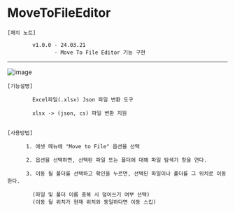 # MoveToFileEditor
    [패치 노트]
                   
            v1.0.0 - 24.03.21
                   - Move To File Editor 기능 구현

------------------------------------------------------------------------------------
![image](https://github.com/kastro723/MoveToFileEditor/assets/55536937/c405d26f-5135-4232-9ba5-7a0801773e17)


    [기능설명]
    
            Excel파일(.xlsx) Json 파일 변환 도구 
    
            xlsx -> (json, cs) 파일 변환 지원


    [사용방법]
    
          1. 에셋 메뉴에 "Move to File" 옵션을 선택
          
          2. 옵션을 선택하면, 선택된 파일 또는 폴더에 대해 파일 탐색기 창을 연다.
          
          3. 이동 될 폴더를 선택하고 확인을 누르면, 선택된 파일이나 폴더를 그 위치로 이동한다.
          
            (파일 및 폴더 이름 중복 시 덮어쓰기 여부 선택)
            (이동 될 위치가 현재 위치와 동일하다면 이동 스킵)
          
